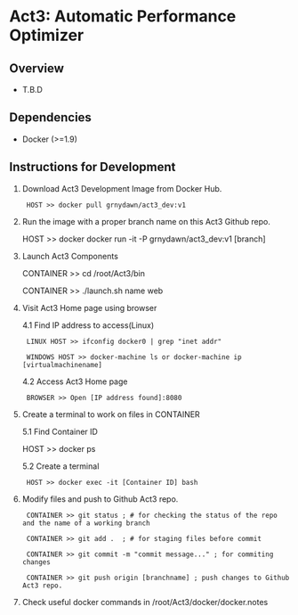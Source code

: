 Act3: Automatic Performance Optimizer
==============================


Overview
--------

* T.B.D

Dependencies
------------

* Docker (>=1.9)



Instructions for Development
------------------

1. Download Act3 Development Image from Docker Hub.

        HOST >> docker pull grnydawn/act3_dev:v1


2. Run the image with a proper branch name on this Act3 Github repo. 

	HOST >> docker docker run -it -P grnydawn/act3_dev:v1 [branch]


3. Launch Act3 Components

	CONTAINER >> cd /root/Act3/bin
	
	CONTAINER >> ./launch.sh name web
	

4. Visit Act3 Home page using browser

    4.1 Find IP address to access(Linux)
    
        LINUX HOST >> ifconfig docker0 | grep "inet addr"
        
        WINDOWS HOST >> docker-machine ls or docker-machine ip [virtualmachinename]
        
    4.2 Access Act3 Home page
    
        BROWSER >> Open [IP address found]:8080


5. Create a terminal to work on files in CONTAINER

    5.1 Find Container ID
    
	HOST >> docker ps
	
    5.2 Create a terminal
    
        HOST >> docker exec -it [Container ID] bash


6. Modify files and push to Github Act3 repo.

        CONTAINER >> git status ; # for checking the status of the repo and the name of a working branch
        
        CONTAINER >> git add .  ; # for staging files before commit
        
        CONTAINER >> git commit -m "commit message..." ; for commiting changes
        
        CONTAINER >> git push origin [branchname] ; push changes to Github Act3 repo.
        

7. Check useful docker commands in /root/Act3/docker/docker.notes
